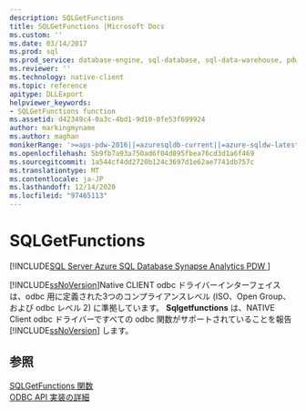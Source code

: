 ```yaml
---
description: SQLGetFunctions
title: SQLGetFunctions |Microsoft Docs
ms.custom: ''
ms.date: 03/14/2017
ms.prod: sql
ms.prod_service: database-engine, sql-database, sql-data-warehouse, pdw
ms.reviewer: ''
ms.technology: native-client
ms.topic: reference
apitype: DLLExport
helpviewer_keywords:
- SQLGetFunctions function
ms.assetid: d42349c4-0a3c-4bd1-9d10-0fe53f699924
author: markingmyname
ms.author: maghan
monikerRange: '>=aps-pdw-2016||=azuresqldb-current||=azure-sqldw-latest||>=sql-server-2016||>=sql-server-linux-2017||=azuresqldb-mi-current'
ms.openlocfilehash: 5b9fb7a93a750ad6f04d895fbea76cd3d1a6f469
ms.sourcegitcommit: 1a544cf4dd2720b124c3697d1e62ae7741db757c
ms.translationtype: MT
ms.contentlocale: ja-JP
ms.lasthandoff: 12/14/2020
ms.locfileid: "97465113"
---
```

# <a name="sqlgetfunctions"></a>SQLGetFunctions
[!INCLUDE[SQL Server Azure SQL Database Synapse Analytics PDW ](../../includes/applies-to-version/sql-asdb-asdbmi-asa-pdw.md)]

  [!INCLUDE[ssNoVersion](../../includes/ssnoversion-md.md)]Native CLIENT odbc ドライバーインターフェイスは、odbc 用に定義された3つのコンプライアンスレベル (ISO、Open Group、および odbc レベル 2) に準拠しています。 **Sqlgetfunctions** は、NATIVE Client odbc ドライバーですべての odbc 関数がサポートされていることを報告 [!INCLUDE[ssNoVersion](../../includes/ssnoversion-md.md)] します。  
  
## <a name="see-also"></a>参照  
 [SQLGetFunctions 関数](../../odbc/reference/syntax/sqlgetfunctions-function.md)   
 [ODBC API 実装の詳細](../../relational-databases/native-client-odbc-api/odbc-api-implementation-details.md)  
  
